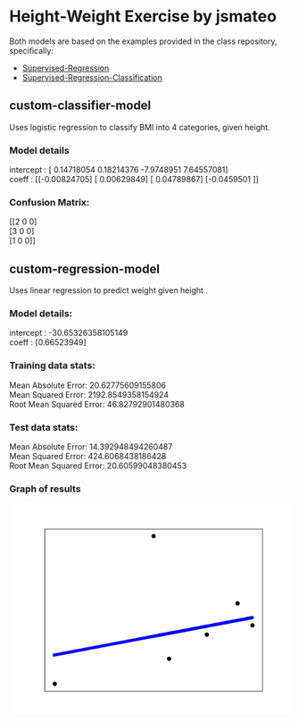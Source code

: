 # Height-Weight Exercise by jsmateo  
Both models are based on the examples provided in the class repository, specifically:  
- [Supervised-Regression](https://github.com/biplav-s/course-d2d-ai/blob/main/sample-code/l6-l7-l8-supervised-ml/Supervised-Regression.ipynb)
- [Supervised-Regression-Classification](https://github.com/biplav-s/course-d2d-ai/blob/main/sample-code/l6-l7-l8-supervised-ml/Supervised-Regression-Classification.ipynb)

## custom-classifier-model  
Uses logistic regression to classify BMI into 4 categories, given height.  

### Model details  
intercept :  [ 0.14718054  0.18214376 -7.9748951   7.64557081]  
coeff :  [[-0.00824705] [ 0.00629849] [ 0.04789867] [-0.0459501 ]]  
### Confusion Matrix:  
[[2 0 0]  
 [3 0 0]  
 [1 0 0]]
## custom-regression-model  
Uses linear regression to predict weight given height . 

### Model details:
intercept :  -30.65326358105149  
coeff :  [0.66523949]  
### Training data stats:  
Mean Absolute Error: 20.62775609155806  
Mean Squared Error: 2192.8549358154924  
Root Mean Squared Error: 46.82792901480368  
### Test data stats:  
Mean Absolute Error: 14.392948494260487  
Mean Squared Error: 424.6068438186428  
Root Mean Squared Error: 20.60599048380453  

### Graph of results
![Regression Plot](code/custom-regression-model/custom-regression-result.png)

